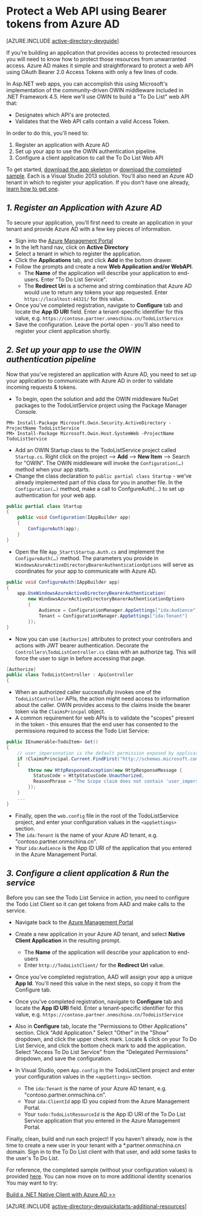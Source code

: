 <properties
	pageTitle="Azure AD .NET Getting Started | Windows Azure"
	description="How to build a .NET MVC Web API that integrates with Azure AD for authentication and authorization."
	services="active-directory"
	documentationCenter=".net"
	authors="dstrockis"
	manager="mbaldwin"
	editor=""/>

<tags
	ms.service="active-directory"
	ms.date="10/13/2015"
	wacn.date=""/>


# Protect a Web API using Bearer tokens from Azure AD

[AZURE.INCLUDE [active-directory-devguide](../includes/active-directory-devguide.md)]

If you're building an application that provides access to protected resources you will need to know how to protect those resources from unwarranted access.
Azure AD makes it simple and straightforward to protect a web API using OAuth Bearer 2.0 Access Tokens with only a few lines of code.

In Asp.NET web apps, you can accomplish this using Microsoft's implementation of the community-driven OWIN middleware included in .NET Framework 4.5.  Here we'll use OWIN to build a "To Do List" web API that:
-	Designates which API's are protected.
-	Validates that the Web API calls contain a valid Access Token.

In order to do this, you'll need to:

1. Register an application with Azure AD
2. Set up your app to use the OWIN authentication pipeline.
3. Configure a client application to call the To Do List Web API

To get started, [download the app skeleton](https://github.com/AzureADQuickStarts/WebAPI-Bearer-DotNet/archive/skeleton.zip) or [download the completed sample](https://github.com/AzureADQuickStarts/WebAPI-Bearer-DotNet/archive/complete.zip).  Each is a Visual Studio 2013 solution.  You'll also need an Azure AD tenant in which to register your application.  If you don't have one already, [learn how to get one](/documentation/articles/active-directory-howto-tenant).


## *1.	Register an Application with Azure AD*
To secure your application, you'll first need to create an application in your tenant and provide Azure AD with a few key pieces of information.

-	Sign into the [Azure Management Portal](https://manage.windowsazure.cn)
-	In the left hand nav, click on **Active Directory**
-	Select a tenant in which to register the application.
-	Click the **Applications** tab, and click **Add** in the bottom drawer.
-	Follow the prompts and create a new **Web Application and/or WebAPI**.
    -	The **Name** of the application will describe your application to end-users.  Enter "To Do List Service".
    -	The **Redirect Uri** is a scheme and string combination that Azure AD would use to return any tokens your app requested. Enter `https://localhost:44321/` for this value.
-	Once you've completed registration, navigate to **Configure** tab and locate the **App ID URI** field.  Enter a tenant-specific identifier for this value, e.g. `https://contoso.partner.onmschina.cn/TodoListService`
- Save the configuration.  Leave the portal open - you'll also need to register your client application shortly.

## *2. Set up your app to use the OWIN authentication pipeline*

Now that you've registered an application with Azure AD, you need to set up your application to communicate with Azure AD in order to validate incoming requests & tokens.

-	To begin, open the solution and add the OWIN middleware NuGet packages to the TodoListService project using the Package Manager Console.

```
PM> Install-Package Microsoft.Owin.Security.ActiveDirectory -ProjectName TodoListService
PM> Install-Package Microsoft.Owin.Host.SystemWeb -ProjectName TodoListService
```

-	Add an OWIN Startup class to the TodoListService project called `Startup.cs`.  Right click on the project --> **Add** --> **New Item** --> Search for "OWIN".  The OWIN middleware will invoke the `Configuration(…)` method when your app starts.
-	Change the class declaration to `public partial class Startup` - we've already implemented part of this class for you in another file.  In the `Configuration(…)` method, make a call to ConfgureAuth(…) to set up authentication for your web app.

```C#
public partial class Startup
{
    public void Configuration(IAppBuilder app)
    {
        ConfigureAuth(app);
    }
}
```

-	Open the file `App_Start\Startup.Auth.cs` and implement the `ConfigureAuth(…)` method.  The parameters you provide in `WindowsAzureActiveDirectoryBearerAuthenticationOptions` will serve as coordinates for your app to communicate with Azure AD.

```C#
public void ConfigureAuth(IAppBuilder app)
{
    app.UseWindowsAzureActiveDirectoryBearerAuthentication(
        new WindowsAzureActiveDirectoryBearerAuthenticationOptions
        {
            Audience = ConfigurationManager.AppSettings["ida:Audience"],
            Tenant = ConfigurationManager.AppSettings["ida:Tenant"]
        });
}
```

-	Now you can use `[Authorize]` attributes to protect your controllers and actions with JWT bearer authentication.  Decorate the `Controllers\TodoListController.cs` class with an authorize tag.  This will force the user to sign in before accessing that page.

```C#
[Authorize]
public class TodoListController : ApiController
{
```

- When an authorized caller successfully invokes one of the `TodoListController` APIs, the action might need access to information about the caller.  OWIN provides access to the claims inside the bearer token via the `ClaimsPrincpal` object.  
- A common requirement for web APIs is to validate the "scopes" present in the token - this ensures that the end user has consented to the permissions required to access the Todo List Service:

```C#
public IEnumerable<TodoItem> Get()
{
    // user_impersonation is the default permission exposed by applications in AAD
    if (ClaimsPrincipal.Current.FindFirst("http://schemas.microsoft.com/identity/claims/scope").Value != "user_impersonation")
    {
        throw new HttpResponseException(new HttpResponseMessage {
          StatusCode = HttpStatusCode.Unauthorized,
          ReasonPhrase = "The Scope claim does not contain 'user_impersonation' or scope claim not found"
        });
    }
    ...
}
```

-	Finally, open the `web.config` file in the root of the TodoListService project, and enter your configuration values in the `<appSettings>` section.
  -	The `ida:Tenant` is the name of your Azure AD tenant, e.g. "contoso.partner.onmschina.cn".
  -	Your `ida:Audience` is the App ID URI of the application that you entered in the Azure Management Portal.

## *3.	Configure a client application & Run the service*
Before you can see the Todo List Service in action, you need to configure the Todo List Client so it can get tokens from AAD and make calls to the service.

- Navigate back to the [Azure Management Portal](https://manage.windowsazure.cn)
- Create a new application in your Azure AD tenant, and select **Native Client Application** in the resulting prompt.
    -	The **Name** of the application will describe your application to end-users
    -	Enter `http://TodoListClient/` for the **Redirect Uri** value.
- Once you've completed registration, AAD will assign your app a unique **App Id**. You'll need this value in the next steps, so copy it from the Configure tab.
-	Once you've completed registration, navigate to **Configure** tab and locate the **App ID URI** field.  Enter a tenant-specific identifier for this value, e.g. `https://contoso.partner.onmschina.cn/TodoListService`
- Also in **Configure** tab, locate the "Permissions to Other Applications" section. Click "Add Application." Select "Other" in the "Show" dropdown, and click the upper check mark. Locate & click on your To Do List Service, and click the bottom check mark to add the application. Select "Access To Do List Service" from the "Delegated Permissions" dropdown, and save the configuration.


- In Visual Studio, open `App.config` in the TodoListClient project and enter your configuration values in the `<appSettings>` section.
  -	The `ida:Tenant` is the name of your Azure AD tenant, e.g. "contoso.partner.onmschina.cn".
  -	Your `ida:ClientId` app ID you copied from the Azure Management Portal.
  -	Your `todo:TodoListResourceId` is the App ID URI of the To Do List Service application that you entered in the Azure Management Portal.

Finally, clean, build and run each project!  If you haven't already, now is the time to create a new user in your tenant with a *.partner.onmschina.cn domain.  Sign in to the To Do List client with that user, and add some tasks to the user's To Do List.

For reference, the completed sample (without your configuration values) is provided [here](https://github.com/AzureADQuickStarts/WebAPI-Bearer-DotNet/archive/complete.zip).  You can now move on to more additional identity scenarios  You may want to try:

[Build a .NET Native Client with Azure AD >>](/documentation/articles/active-directory-devquickstarts-native-dotnet)

[AZURE.INCLUDE [active-directory-devquickstarts-additional-resources](../includes/active-directory-devquickstarts-additional-resources.md)]